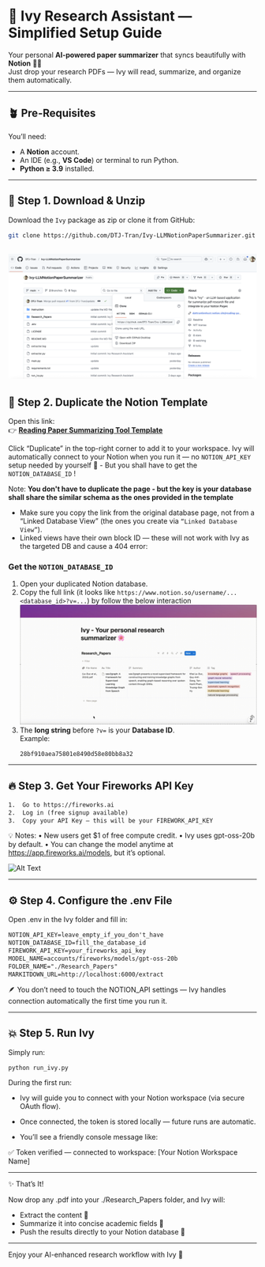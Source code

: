 # 🌸 Ivy Research Assistant — Simplified Setup Guide

Your personal **AI-powered paper summarizer** that syncs beautifully with **Notion** 🧠✨  
Just drop your research PDFs — Ivy will read, summarize, and organize them automatically.

---

## 🪴 Pre-Requisites

You’ll need:
- A **Notion** account.
- An IDE (e.g., **VS Code**) or terminal to run Python.
- **Python ≥ 3.9** installed.

---

## 🩵 Step 1. Download & Unzip

Download the `Ivy` package as zip or clone it from GitHub:
```bash
git clone https://github.com/DTJ-Tran/Ivy-LLMNotionPaperSummarizer.git

```
![Alt Text](Instruction/Download-git.png)
---

## 📘 Step 2. Duplicate the Notion Template


Open this link:  
👉 [**Reading Paper Summarizing Tool Template**](https://dattrantienhust.notion.site/reading-paper-summarizing-tool)

Click “Duplicate” in the top-right corner to add it to your workspace.
Ivy will automatically connect to your Notion when you run it — no `NOTION_API_KEY` setup needed by yourself 🎉 - But you shall have to get the `NOTION_DATABASE_ID`
!

Note: **You don't have to duplicate the page - but the key is your database shall share the similar schema as the ones provided in the template**


- Make sure you copy the link from the original database page, not from a “Linked Database View” (the ones you create via `“Linked Database View”`).
- Linked views have their own block ID — these will not work with Ivy as the targeted DB and cause a 404 error:


### Get the `NOTION_DATABASE_ID`

1. Open your duplicated Notion database.  
2. Copy the full link (it looks like `https://www.notion.so/username/...<database_id>?v=...`) by follow the below interaction 
![Alt Text](Instruction/copy_DB.gif)
3. The **long string** before `?v=` is your **Database ID**.  
   Example:  
   ```
   28bf910aea75801e8490d58e80bb8a32
   ```

---

## 🔥 Step 3. Get Your Fireworks API Key
	1.	Go to https://fireworks.ai
	2.	Log in (free signup available)
	3.	Copy your API Key — this will be your FIREWORK_API_KEY

💡 Notes:
	•	New users get $1 of free compute credit.
	•	Ivy uses gpt-oss-20b by default.
	•	You can change the model anytime at https://app.fireworks.ai/models, but it’s optional.

![Alt Text](Instruction/model-selection.gif)

---

## ⚙️ Step 4. Configure the .env File

Open .env in the Ivy folder and fill in:
```
NOTION_API_KEY=leave_empty_if_you_don't_have
NOTION_DATABASE_ID=fill_the_database_id
FIREWORK_API_KEY=your_fireworks_api_key
MODEL_NAME=accounts/fireworks/models/gpt-oss-20b
FOLDER_NAME="./Research_Papers"
MARKITDOWN_URL=http://localhost:6000/extract

```

🪶 You don’t need to touch the NOTION_API settings — Ivy handles connection automatically the first time you run it.

---

## 💥 Step 5. Run Ivy

Simply run:

```
python run_ivy.py
```

During the first run:
- 	Ivy will guide you to connect with your Notion workspace (via secure OAuth flow).

- 	Once connected, the token is stored locally — future runs are automatic.

- 	You’ll see a friendly console message like:

✅ Token verified — connected to workspace: [Your Notion Workspace Name]



---

✨ That’s It!

Now drop any .pdf into your ./Research_Papers folder, and Ivy will:
-	Extract the content 🧾
-	Summarize it into concise academic fields 🧠
-	Push the results directly to your Notion database 📘

---

Enjoy your AI-enhanced research workflow with Ivy 🌸

